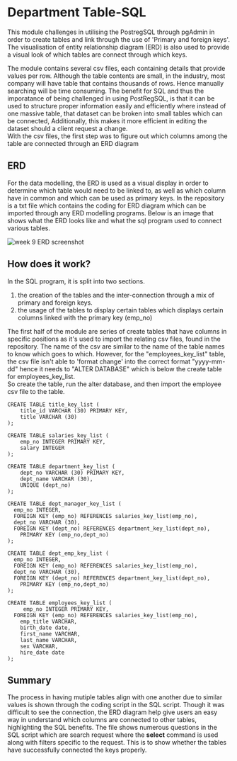 # Department Table-SQL

This module challenges in utilising the PostregSQL through pgAdmin in order to create tables and link through the use of 'Primary and foreign keys'. The visualisation of entity relationship diagram (ERD) is
also used to provide a visual look of which tables are connect through which keys.<br/>

The module contains several csv files, each containing details that provide values per row. Although the table contents are small, in the industry, most company will have table that contains thousands of rows. Hence manually searching 
will be time consuming. The benefit for SQL and thus the imporatance of being challenged in using PostRegSQL, is that it can be used to structure proper information easily and efficiently where instead of one massive table, that dataset can be
broken into small tables which can be connected, Additionally, this makes it more efficient in editing the dataset should a client request a change. <br/>
With the csv files, the first step was to figure out which columns among the table are connected through an ERD diagram <br/>

## ERD
For the data modelling, the ERD is used as a visual display in order to determine which table would need to be linked to, as well as which column have in common and which can be used as primary keys.
In the repository is a txt file which contains the coding for ERD diagram which can be imported through any ERD modelling programs. Below is an image that shows what the ERD looks like and what the sql program
used to connect various tables.<br/>

![week 9 ERD screenshot](https://github.com/Nisloen/Assignmant-9-PostregSQL/assets/134130254/b6f3be30-0cb9-42d7-8310-48e76cba7c83)


## How does it work?
In the SQL program, it is split into two sections. <br/>
1. the creation of the tables and the inter-connection through a mix of primary and foreign keys. <br/>
2. the usage of the tables to display certain tables which displays certain columns linked with the primary key (emp_no) <br/>

The first half of the module are series of create tables that have columns in specific positions as it's used to import the relating csv files, found in the repository. The name of the csv are similar to the
name of the table names to know which goes to which. However, for the "employees_key_list" table, the csv file isn't able to 'format change' into the correct format "yyyy-mm-dd" hence it needs to "ALTER DATABASE"
which is below the create table for employees_key_list. <br/>
So create the table, run the alter database, and then import the employee csv file to the table. <br/>

```
CREATE TABLE title_key_list (
	title_id VARCHAR (30) PRIMARY KEY,
	title VARCHAR (30)
);

CREATE TABLE salaries_key_list (
	emp_no INTEGER PRIMARY KEY,
	salary INTEGER
);

CREATE TABLE department_key_list (
	dept_no VARCHAR (30) PRIMARY KEY,	
	dept_name VARCHAR (30),
	UNIQUE (dept_no)
);

CREATE TABLE dept_manager_key_list (
  emp_no INTEGER,
  FOREIGN KEY (emp_no) REFERENCES salaries_key_list(emp_no),
  dept_no VARCHAR (30),
  FOREIGN KEY (dept_no) REFERENCES department_key_list(dept_no),
	PRIMARY KEY (emp_no,dept_no)
);

CREATE TABLE dept_emp_key_list (
  emp_no INTEGER,
  FOREIGN KEY (emp_no) REFERENCES salaries_key_list(emp_no),
  dept_no VARCHAR (30),
  FOREIGN KEY (dept_no) REFERENCES department_key_list(dept_no),
	PRIMARY KEY (emp_no,dept_no)
);

CREATE TABLE employees_key_list (
	 emp_no INTEGER PRIMARY KEY,
  FOREIGN KEY (emp_no) REFERENCES salaries_key_list(emp_no),
	emp_title VARCHAR, 
	birth_date date,
	first_name VARCHAR,
	last_name VARCHAR,
	sex VARCHAR,
	hire_date date
);

```
## Summary

The process in having mutiple tables align with one another due to similar values is shown through the coding script in the SQL script. Though it was difficult to see the connection, the ERD diagram help give users an easy way in understand which columns are connected to other tables, highlighting the SQL benefits. The file shows numerous questions in the SQL script which are search request where the **select** command is used along with filters specific to the request. This is to show whether the tables have successfully connected the keys properly. 
